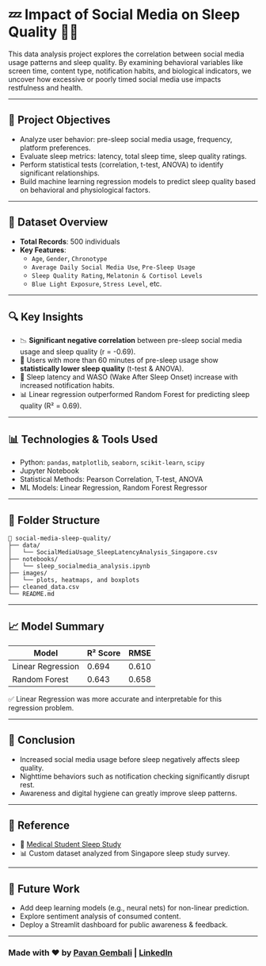 
# 💤 Impact of Social Media on Sleep Quality 🧠📱

This data analysis project explores the correlation between social media usage patterns and sleep quality. By examining behavioral variables like screen time, content type, notification habits, and biological indicators, we uncover how excessive or poorly timed social media use impacts restfulness and health.

---

## 📌 Project Objectives
- Analyze user behavior: pre-sleep social media usage, frequency, platform preferences.
- Evaluate sleep metrics: latency, total sleep time, sleep quality ratings.
- Perform statistical tests (correlation, t-test, ANOVA) to identify significant relationships.
- Build machine learning regression models to predict sleep quality based on behavioral and physiological factors.

---

## 📁 Dataset Overview
- **Total Records**: 500 individuals
- **Key Features**:
  - `Age`, `Gender`, `Chronotype`
  - `Average Daily Social Media Use`, `Pre-Sleep Usage`
  - `Sleep Quality Rating`, `Melatonin & Cortisol Levels`
  - `Blue Light Exposure`, `Stress Level`, etc.

---

## 🔍 Key Insights
- 📉 **Significant negative correlation** between pre-sleep social media usage and sleep quality (r = -0.69).
- 🔴 Users with more than 60 minutes of pre-sleep usage show **statistically lower sleep quality** (t-test & ANOVA).
- 🌙 Sleep latency and WASO (Wake After Sleep Onset) increase with increased notification habits.
- 📊 Linear regression outperformed Random Forest for predicting sleep quality (R² = 0.69).

---

## 📊 Technologies & Tools Used
- Python: `pandas`, `matplotlib`, `seaborn`, `scikit-learn`, `scipy`
- Jupyter Notebook
- Statistical Methods: Pearson Correlation, T-test, ANOVA
- ML Models: Linear Regression, Random Forest Regressor

---

## 📌 Folder Structure
```
📂 social-media-sleep-quality/
├── data/
│   └── SocialMediaUsage_SleepLatencyAnalysis_Singapore.csv
├── notebooks/
│   └── sleep_socialmedia_analysis.ipynb
├── images/
│   └── plots, heatmaps, and boxplots
├── cleaned_data.csv
└── README.md
```

---

## 📈 Model Summary
| Model              | R² Score | RMSE |
|-------------------|----------|------|
| Linear Regression | 0.694    | 0.610 |
| Random Forest     | 0.643    | 0.658 |

✅ Linear Regression was more accurate and interpretable for this regression problem.

---

## 📖 Conclusion
- Increased social media usage before sleep negatively affects sleep quality.
- Nighttime behaviors such as notification checking significantly disrupt rest.
- Awareness and digital hygiene can greatly improve sleep patterns.

---

## 📌 Reference
- 📄 [Medical Student Sleep Study](https://www.worldwidejournals.com/paripex/fileview.php?val=December_2022_1671099141__84.pdf)
- 📊 Custom dataset analyzed from Singapore sleep study survey.

---

## 🔧 Future Work
- Add deep learning models (e.g., neural nets) for non-linear prediction.
- Explore sentiment analysis of consumed content.
- Deploy a Streamlit dashboard for public awareness & feedback.

---

### Made with ❤️ by [Pavan Gembali](https://github.com/your-username) | [LinkedIn](https://linkedin.com/in/your-profile)
